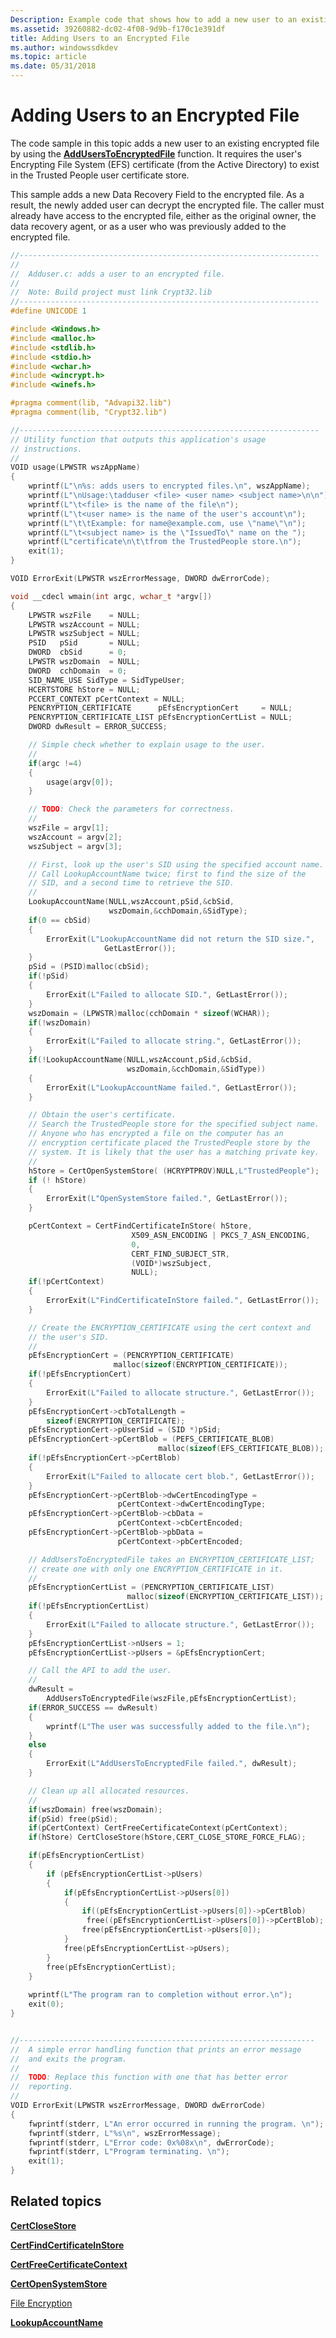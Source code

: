 ```yaml
---
Description: Example code that shows how to add a new user to an existing encrypted file by using the AddUsersToEncryptedFile function.
ms.assetid: 39260882-dc02-4f08-9d9b-f170c1e391df
title: Adding Users to an Encrypted File
ms.author: windowssdkdev
ms.topic: article
ms.date: 05/31/2018
---
```


# Adding Users to an Encrypted File

The code sample in this topic adds a new user to an existing encrypted file by using the [**AddUsersToEncryptedFile**](/windows/desktop/api/Winefs/nf-winefs-adduserstoencryptedfile) function. It requires the user's Encrypting File System (EFS) certificate (from the Active Directory) to exist in the Trusted People user certificate store.

This sample adds a new Data Recovery Field to the encrypted file. As a result, the newly added user can decrypt the encrypted file. The caller must already have access to the encrypted file, either as the original owner, the data recovery agent, or as a user who was previously added to the encrypted file.


```C++
//-------------------------------------------------------------------
// 
//  Adduser.c: adds a user to an encrypted file.
//
//  Note: Build project must link Crypt32.lib
//-------------------------------------------------------------------
#define UNICODE 1

#include <Windows.h>
#include <malloc.h>
#include <stdlib.h>
#include <stdio.h>
#include <wchar.h>
#include <wincrypt.h>
#include <winefs.h>

#pragma comment(lib, "Advapi32.lib")
#pragma comment(lib, "Crypt32.lib")

//-------------------------------------------------------------------
// Utility function that outputs this application's usage 
// instructions.
//
VOID usage(LPWSTR wszAppName)
{
    wprintf(L"\n%s: adds users to encrypted files.\n", wszAppName);
    wprintf(L"\nUsage:\tadduser <file> <user name> <subject name>\n\n");
    wprintf(L"\t<file> is the name of the file\n");
    wprintf(L"\t<user name> is the name of the user's account\n");
    wprintf(L"\t\tExample: for name@example.com, use \"name\"\n");
    wprintf(L"\t<subject name> is the \"IssuedTo\" name on the ");
    wprintf(L"certificate\n\t\tfrom the TrustedPeople store.\n");
    exit(1);
}

VOID ErrorExit(LPWSTR wszErrorMessage, DWORD dwErrorCode);

void __cdecl wmain(int argc, wchar_t *argv[])
{
    LPWSTR wszFile    = NULL;
    LPWSTR wszAccount = NULL;
    LPWSTR wszSubject = NULL;
    PSID   pSid       = NULL;
    DWORD  cbSid      = 0;
    LPWSTR wszDomain  = NULL;
    DWORD  cchDomain  = 0;
    SID_NAME_USE SidType = SidTypeUser;
    HCERTSTORE hStore = NULL;
    PCCERT_CONTEXT pCertContext = NULL;
    PENCRYPTION_CERTIFICATE      pEfsEncryptionCert     = NULL;
    PENCRYPTION_CERTIFICATE_LIST pEfsEncryptionCertList = NULL;
    DWORD dwResult = ERROR_SUCCESS;

    // Simple check whether to explain usage to the user.
    //
    if(argc !=4)
    {
        usage(argv[0]);
    }

    // TODO: Check the parameters for correctness.
    //
    wszFile = argv[1];
    wszAccount = argv[2];
    wszSubject = argv[3];

    // First, look up the user's SID using the specified account name.
    // Call LookupAccountName twice; first to find the size of the 
    // SID, and a second time to retrieve the SID.
    //
    LookupAccountName(NULL,wszAccount,pSid,&cbSid,
                      wszDomain,&cchDomain,&SidType);
    if(0 == cbSid)
    {
        ErrorExit(L"LookupAccountName did not return the SID size.",
                     GetLastError());
    }
    pSid = (PSID)malloc(cbSid);
    if(!pSid)
    {
        ErrorExit(L"Failed to allocate SID.", GetLastError());
    }
    wszDomain = (LPWSTR)malloc(cchDomain * sizeof(WCHAR));
    if(!wszDomain)
    {
        ErrorExit(L"Failed to allocate string.", GetLastError());
    }
    if(!LookupAccountName(NULL,wszAccount,pSid,&cbSid,
                          wszDomain,&cchDomain,&SidType))
    {
        ErrorExit(L"LookupAccountName failed.", GetLastError());
    }

    // Obtain the user's certificate.
    // Search the TrustedPeople store for the specified subject name.
    // Anyone who has encrypted a file on the computer has an 
    // encryption certificate placed the TrustedPeople store by the 
    // system. It is likely that the user has a matching private key.
    //
    hStore = CertOpenSystemStore( (HCRYPTPROV)NULL,L"TrustedPeople");
    if (! hStore)
    {
        ErrorExit(L"OpenSystemStore failed.", GetLastError());
    }

    pCertContext = CertFindCertificateInStore( hStore,
                           X509_ASN_ENCODING | PKCS_7_ASN_ENCODING,
                           0,
                           CERT_FIND_SUBJECT_STR,
                           (VOID*)wszSubject,
                           NULL);
    if(!pCertContext)
    {
        ErrorExit(L"FindCertificateInStore failed.", GetLastError());
    }

    // Create the ENCRYPTION_CERTIFICATE using the cert context and 
    // the user's SID.
    //
    pEfsEncryptionCert = (PENCRYPTION_CERTIFICATE) 
                       malloc(sizeof(ENCRYPTION_CERTIFICATE));
    if(!pEfsEncryptionCert)
    {
        ErrorExit(L"Failed to allocate structure.", GetLastError());
    }
    pEfsEncryptionCert->cbTotalLength = 
        sizeof(ENCRYPTION_CERTIFICATE);
    pEfsEncryptionCert->pUserSid = (SID *)pSid;
    pEfsEncryptionCert->pCertBlob = (PEFS_CERTIFICATE_BLOB) 
                                 malloc(sizeof(EFS_CERTIFICATE_BLOB));
    if(!pEfsEncryptionCert->pCertBlob)
    {
        ErrorExit(L"Failed to allocate cert blob.", GetLastError());
    }
    pEfsEncryptionCert->pCertBlob->dwCertEncodingType = 
                        pCertContext->dwCertEncodingType;
    pEfsEncryptionCert->pCertBlob->cbData = 
                        pCertContext->cbCertEncoded;
    pEfsEncryptionCert->pCertBlob->pbData =
                        pCertContext->pbCertEncoded;

    // AddUsersToEncryptedFile takes an ENCRYPTION_CERTIFICATE_LIST; 
    // create one with only one ENCRYPTION_CERTIFICATE in it.
    //
    pEfsEncryptionCertList = (PENCRYPTION_CERTIFICATE_LIST) 
                          malloc(sizeof(ENCRYPTION_CERTIFICATE_LIST));
    if(!pEfsEncryptionCertList)
    {
        ErrorExit(L"Failed to allocate structure.", GetLastError());
    }
    pEfsEncryptionCertList->nUsers = 1;
    pEfsEncryptionCertList->pUsers = &pEfsEncryptionCert;

    // Call the API to add the user.
    //
    dwResult = 
        AddUsersToEncryptedFile(wszFile,pEfsEncryptionCertList);
    if(ERROR_SUCCESS == dwResult)
    {
        wprintf(L"The user was successfully added to the file.\n");
    }
    else
    {
        ErrorExit(L"AddUsersToEncryptedFile failed.", dwResult);
    }

    // Clean up all allocated resources.
    //
    if(wszDomain) free(wszDomain);
    if(pSid) free(pSid);
    if(pCertContext) CertFreeCertificateContext(pCertContext);
    if(hStore) CertCloseStore(hStore,CERT_CLOSE_STORE_FORCE_FLAG);

    if(pEfsEncryptionCertList)
    {
        if (pEfsEncryptionCertList->pUsers)
        {
            if(pEfsEncryptionCertList->pUsers[0])
            {
                if((pEfsEncryptionCertList->pUsers[0])->pCertBlob) 
                 free((pEfsEncryptionCertList->pUsers[0])->pCertBlob);
                free(pEfsEncryptionCertList->pUsers[0]);
            }
            free(pEfsEncryptionCertList->pUsers);
        }
        free(pEfsEncryptionCertList);
    }
  
    wprintf(L"The program ran to completion without error.\n");
    exit(0);
}


//------------------------------------------------------------------
//  A simple error handling function that prints an error message 
//  and exits the program. 
//
//  TODO: Replace this function with one that has better error 
//  reporting.
//
VOID ErrorExit(LPWSTR wszErrorMessage, DWORD dwErrorCode)
{
    fwprintf(stderr, L"An error occurred in running the program. \n");
    fwprintf(stderr, L"%s\n", wszErrorMessage);
    fwprintf(stderr, L"Error code: 0x%08x\n", dwErrorCode);
    fwprintf(stderr, L"Program terminating. \n");
    exit(1);
}
```



## Related topics

<dl> <dt>

[**CertCloseStore**](https://msdn.microsoft.com/library/windows/desktop/aa376026)
</dt> <dt>

[**CertFindCertificateInStore**](https://msdn.microsoft.com/library/windows/desktop/aa376064)
</dt> <dt>

[**CertFreeCertificateContext**](https://msdn.microsoft.com/library/windows/desktop/aa376075)
</dt> <dt>

[**CertOpenSystemStore**](https://msdn.microsoft.com/library/windows/desktop/aa376560)
</dt> <dt>

[File Encryption](file-encryption.md)
</dt> <dt>

[**LookupAccountName**](https://msdn.microsoft.com/library/windows/desktop/aa379159)
</dt> </dl>

 

 



